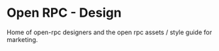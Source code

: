 # Open RPC - Design

Home of open-rpc designers and the open rpc assets / style guide for marketing.

